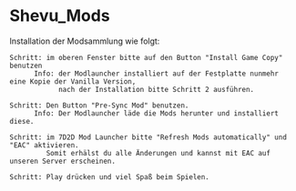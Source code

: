 # Shevu_Mods

Installation der Modsammlung wie folgt:

    Schritt: im oberen Fenster bitte auf den Button "Install Game Copy" benutzen 
          Info: der Modlauncher installiert auf der Festplatte nunmehr eine Kopie der Vanilla Version, 
                nach der Installation bitte Schritt 2 ausführen.

    Schritt: Den Button "Pre-Sync Mod" benutzen. 
          Info: Der Modlauncher läde die Mods herunter und installiert diese.

    Schritt: im 7D2D Mod Launcher bitte "Refresh Mods automatically" und "EAC" aktivieren. 
             Somit erhälst du alle Änderungen und kannst mit EAC auf unseren Server erscheinen.

    Schritt: Play drücken und viel Spaß beim Spielen.
